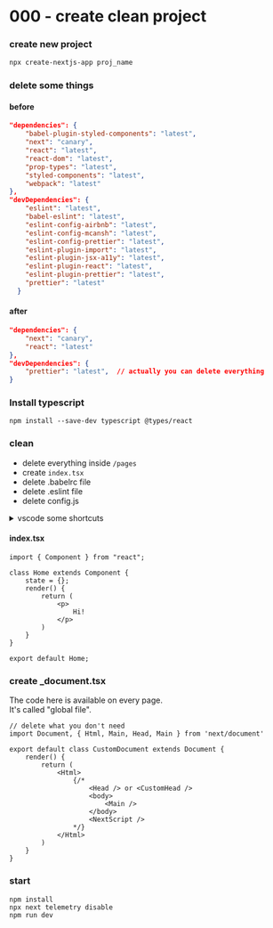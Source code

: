 # 000 - create clean project

### create new project

```bash
npx create-nextjs-app proj_name
```

### delete some things

#### before

```json
"dependencies": {
    "babel-plugin-styled-components": "latest",
    "next": "canary",
    "react": "latest",
    "react-dom": "latest",
    "prop-types": "latest",
    "styled-components": "latest",
    "webpack": "latest"
},
"devDependencies": {
    "eslint": "latest",
    "babel-eslint": "latest",
    "eslint-config-airbnb": "latest",
    "eslint-config-mcansh": "latest",
    "eslint-config-prettier": "latest",
    "eslint-plugin-import": "latest",
    "eslint-plugin-jsx-a11y": "latest",
    "eslint-plugin-react": "latest",
    "eslint-plugin-prettier": "latest",
    "prettier": "latest"
  }
```

#### after

```json
"dependencies": {
    "next": "canary",
    "react": "latest"
},
"devDependencies": {
    "prettier": "latest",  // actually you can delete everything
}
```

### Install typescript

```
npm install --save-dev typescript @types/react
```

### clean

* delete everything inside `/pages`
* create `index.tsx`
* delete .babelrc file
* delete .eslint file
* delete config.js

<details>

<summary>vscode some shortcuts</summary>

```kotlin
/* 
    File -> Preferences -> Keybindings
    ctrl ù              line comment
    maiusc alt a        block comment
    maiusc alt f        format page
*/
```

</details>

#### index.tsx

```tsx
import { Component } from "react";

class Home extends Component {
    state = {};
    render() {
        return (
            <p>
                Hi!
            </p>
        )
    }
}

export default Home;
```

### create \_document.tsx

The code here is available on every page.\
It's called "global file".

```tsx
// delete what you don't need
import Document, { Html, Main, Head, Main } from 'next/document'

export default class CustomDocument extends Document {
    render() {
        return (
            <Html>
                {/* 
                    <Head /> or <CustomHead />
                    <body>
                        <Main />
                    </body>
                    <NextScript />
                */}
            </Html>
        )
    }
}
```

### start

```
npm install
npx next telemetry disable
npm run dev
```
